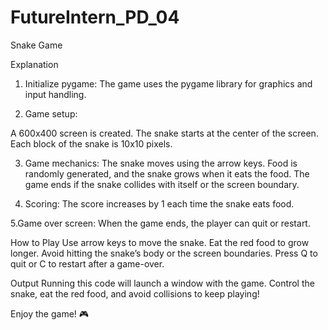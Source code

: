# FutureIntern_PD_04
Snake Game


Explanation
1. Initialize pygame:
The game uses the pygame library for graphics and input handling.

2. Game setup:

A 600x400 screen is created.
The snake starts at the center of the screen.
Each block of the snake is 10x10 pixels.

3. Game mechanics:
The snake moves using the arrow keys.
Food is randomly generated, and the snake grows when it eats the food.
The game ends if the snake collides with itself or the screen boundary.

4. Scoring:
The score increases by 1 each time the snake eats food.

5.Game over screen:
When the game ends, the player can quit or restart.

How to Play
Use arrow keys to move the snake.
Eat the red food to grow longer.
Avoid hitting the snake’s body or the screen boundaries.
Press Q to quit or C to restart after a game-over.

Output
Running this code will launch a window with the game. 
Control the snake, eat the red food, and avoid collisions to keep playing!

Enjoy the game! 🎮
